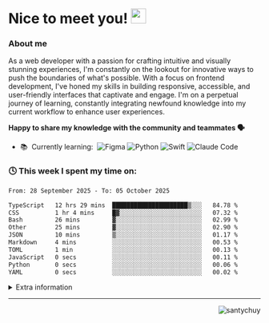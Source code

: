 <h1>Nice to meet you! <img src="https://media.giphy.com/media/hvRJCLFzcasrR4ia7z/giphy.gif" width="30"></h1>

### About me

As a web developer with a passion for crafting intuitive and visually stunning experiences, I'm constantly on the lookout for innovative ways to push the boundaries of what's possible. With a focus on frontend development, I've honed my skills in building responsive, accessible, and user-friendly interfaces that captivate and engage.
I'm on a perpetual journey of learning, constantly integrating newfound knowledge into my current workflow to enhance user experiences.

**Happy to share my knowledge with the community and teammates 🗣**

- 📚 &nbsp;Currently learning: &nbsp;![Figma](https://img.shields.io/badge/-Figma-0a0a0a?&logo=figma)&nbsp;![Python](https://img.shields.io/badge/-Python-0a0a0a?&logo=python)&nbsp;![Swift](https://img.shields.io/badge/-Swift-0a0a0a?&logo=swift)&nbsp;![Claude Code](https://img.shields.io/badge/-Claude%20Code-0a0a0a?&logo=claude)&nbsp;

### 🕓&nbsp;This week I spent my time on:
<!--START_SECTION:waka-->

```txt
From: 28 September 2025 - To: 05 October 2025

TypeScript   12 hrs 29 mins  █████████████████████▒░░░   84.78 %
CSS          1 hr 4 mins     █▓░░░░░░░░░░░░░░░░░░░░░░░   07.32 %
Bash         26 mins         ▓░░░░░░░░░░░░░░░░░░░░░░░░   02.99 %
Other        25 mins         ▓░░░░░░░░░░░░░░░░░░░░░░░░   02.90 %
JSON         10 mins         ▒░░░░░░░░░░░░░░░░░░░░░░░░   01.17 %
Markdown     4 mins          ░░░░░░░░░░░░░░░░░░░░░░░░░   00.53 %
TOML         1 min           ░░░░░░░░░░░░░░░░░░░░░░░░░   00.13 %
JavaScript   0 secs          ░░░░░░░░░░░░░░░░░░░░░░░░░   00.11 %
Python       0 secs          ░░░░░░░░░░░░░░░░░░░░░░░░░   00.06 %
YAML         0 secs          ░░░░░░░░░░░░░░░░░░░░░░░░░   00.02 %
```

<!--END_SECTION:waka-->

<details>
<summary>Extra information</summary>

</br>

### Current Stack

![Typescript](https://img.shields.io/badge/-Typescript-0a0a0a?&logo=typescript)
![React](https://img.shields.io/badge/-React-0a0a0a?&logo=react)
![Next.js](https://img.shields.io/badge/-Next.js-0a0a0a?&logo=next.js)
![Hono](https://img.shields.io/badge/-Hono-0a0a0a?&logo=hono)
![CloudFlare](https://img.shields.io/badge/-CloudFlare-0a0a0a?&logo=cloudflare)

### Languages

![Typescript](https://img.shields.io/badge/-Typescript-0a0a0a?&logo=typescript)
![Javascript](https://img.shields.io/badge/-Javascript-0a0a0a?&logo=javascript)

### Technologies, Tools, Libraries, Frameworks used before

![Astro](https://img.shields.io/badge/-Astro-0a0a0a?&logo=astro)
![React](https://img.shields.io/badge/-React-0a0a0a?&logo=react)
![Next.js](https://img.shields.io/badge/-Next.js-0a0a0a?&logo=next.js)
![Jest](https://img.shields.io/badge/-Jest-0a0a0a?&logo=jest&logoColor=C63D14)
![Vitest](https://img.shields.io/badge/-Vitest-0a0a0a?&logo=vitest&logoColor=C63D14)
![Testing Library](https://img.shields.io/badge/-Testing_Library-0a0a0a?&logo=TestingLibrary)
![React Native](https://img.shields.io/badge/-React_Native-0a0a0a?&logo=react)
![React-Query](https://img.shields.io/badge/-React_Query-0a0a0a?&logo=ReactQuery)
![React-Hook-Form](https://img.shields.io/badge/-React_Hook_Form-0a0a0a?&logo=ReactHookForm)
![SASS](https://img.shields.io/badge/-SASS-0a0a0a?&logo=sass)
![Tailwind CSS](https://img.shields.io/badge/-Tailwind_CSS-0a0a0a?&logo=TailwindCSS)
![Styled-components](https://img.shields.io/badge/-Styled_Components-0a0a0a?&logo=StyledComponents)
![Web3.js](https://img.shields.io/badge/-Web3.js-0a0a0a?&logo=Web3.js)
![Node.js](https://img.shields.io/badge/-Node-0a0a0a?&logo=node.js)
![Express](https://img.shields.io/badge/-Express-0a0a0a?&logo=express)
![Figma](https://img.shields.io/badge/-Figma-0a0a0a?&logo=figma)
![Eslint](https://img.shields.io/badge/-Eslint-0a0a0a?&logo=eslint&logoColor=482FBD)
![Prettier](https://img.shields.io/badge/-Prettier-0a0a0a?&logo=prettier)
![AWS Amplify](https://img.shields.io/badge/-AWS_Amplify-0a0a0a?&logo=AWSAmplify)
![Docker](https://img.shields.io/badge/-Docker-0a0a0a?&logo=docker)
![Firebase](https://img.shields.io/badge/-Firebase-0a0a0a?&logo=Firebase)
![MongoDB](https://img.shields.io/badge/-MongoDB-0a0a0a?&logo=mongodb)
![PostgreSQL](https://img.shields.io/badge/-PostgreSQL-0a0a0a?&logo=postgresql)

</details>

---

<p align="right"><img src="https://komarev.com/ghpvc/?username=santychuy&label=Profile%20views&color=0e75b6&style=flat" alt="santychuy" /></p>

